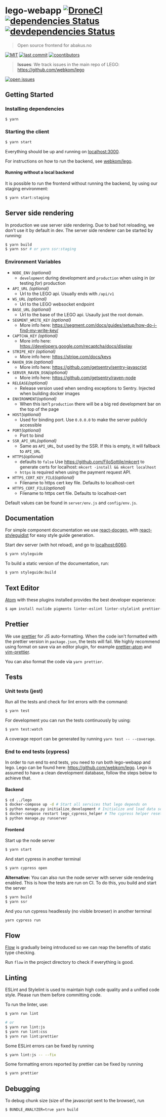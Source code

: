 # lego-webapp [![DroneCI](https://ci-v1.abakus.no/api/badges/webkom/lego-webapp/status.svg?branch=master)](https://ci-v1.abakus.no/webkom/lego-webapp) [![dependencies Status](https://david-dm.org/webkom/lego-webapp/status.svg)](https://david-dm.org/webkom/lego-webapp) [![devdependencies Status](https://david-dm.org/webkom/lego-webapp/dev-status.svg)](https://david-dm.org/webkom/lego-webapp?type=dev)

> Open source frontend for abakus.no

[![MIT](https://badgen.net/badge/license/MIT/blue)](https://en.wikipedia.org/wiki/MIT_License) [![last commit](https://badgen.net/github/last-commit/webkom/lego-webapp/)](https://github.com/webkom/lego-webapp/commits/master) [![coontibutors](https://badgen.net/github/contributors/webkom/lego-webapp)](https://github.com/webkom/lego-webapp/graphs/contributors)

> **Issues**: We track issues in the main repo of LEGO: https://github.com/webkom/lego

[![open issues](https://badgen.net/github/open-issues/webkom/lego)](https://github.com/webkom/lego/issues)

## Getting Started

### Installing dependencies

```bash
$ yarn
```

### Starting the client

```bash
$ yarn start
```

Everything should be up and running on [localhost:3000](http://localhost:3000).

For instructions on how to run the backend, see
[webkom/lego](https://github.com/webkom/lego).

#### Running without a local backend

It is possible to run the frontend without running the backend, by using our staging environment:

```bash
$ yarn start:staging
```

## Server side rendering

In production we use server side rendering. Due to bad hot reloading, we don't use it by default in dev. The server side renderer can be started by running:

```bash
$ yarn build
$ yarn ssr # or yarn ssr:staging
```

### Environment Variables

- `NODE_ENV` _(optional)_
  - `development` during development and `production` when using in (or testing _for_) production
- `API_URL` _(optional)_
  - Url to the LEGO api. Usually ends with `/api/v1`
- `WS_URL` _(optional)_
  - Url to the LEGO websocket endpoint
- `BASE_URL` _(optional)_
  - Url to the base of the LEGO api. Usaully just the root domain.
- `SEGMENT_WRITE_KEY` _(optional)_
  - More info here: <https://segment.com/docs/guides/setup/how-do-i-find-my-write-key/>
- `CAPTCHA_KEY` _(optional)_
  - More info here: <https://developers.google.com/recaptcha/docs/display>
- `STRIPE_KEY` _(optional)_
  - More info here: <https://stripe.com/docs/keys>
- `RAVEN_DSN` _(optional)_
  - More info here: https://github.com/getsentry/sentry-javascript
- `SERVER_RAVEN_DSN`_(optional)_
  - More info here: https://github.com/getsentry/raven-node
- `RELEASE`_(optional)_
  - Release version used when sending exceptions to Sentry. Injected when building docker images
- `ENVIRONMENT`_(optional)_
  - When this isn't `production` there will be a big red development bar on the top of the page
- `HOST`_(optional)_
  - Used for binding port. Use `0.0.0.0` to make the server publicly accessible
- `PORT`_(optional)_
  - Port to bind
- `SSR_API_URL`_(optional)_
  - Same as `API_URL`, but used by the SSR. If this is empty, it will fallback to `API_URL`
- `HTTPS`_(optional)_
  - defaults to `false` Use <https://github.com/FiloSottile/mkcert> to generate certs for localhost: `mkcert -install && mkcert localhost`
  - `https` is required when using the payment request API.
- `HTTPS_CERT_KEY_FILE`_(optional)_
  - Filename to https cert key file. Defaults to localhost-cert
- `HTTPS_CERT_FILE`_(optional)_
  - Filename to https cert file. Defaults to localhost-cert

Default values can be found in `server/env.js` and `config/env.js`.

## Documentation

For simple component documentation we use
[react-docgen](https://github.com/reactjs/react-docgen), with
[react-styleguidist](https://github.com/styleguidist/react-styleguidist) for
easy style guide generation.

Start dev server (with hot reload), and go to
[localhost:6060](http://localhost:6060/).

```bash
$ yarn styleguide
```

To build a static version of the documentation, run:

```bash
$ yarn styleguide:build
```

## Text Editor

[Atom](https://atom.io) with these plugins installed provides the best developer
experience:

```bash
$ apm install nuclide pigments linter-eslint linter-stylelint prettier-atom
```

## Prettier

We use [prettier](https://github.com/prettier/prettier) for JS auto-formatting.
When the code isn't formatted with the prettier version in `package.json`, the
tests will fail. We highly recommend using format on save via an editor plugin,
for example [prettier-atom](https://atom.io/packages/prettier-atom) and
[vim-prettier](https://github.com/prettier/vim-prettier).

You can also format the code via `yarn prettier`.

## Tests

### Unit tests (jest)

Run all the tests and check for lint errors with the command:

```bash
$ yarn test
```

For development you can run the tests continuously by using:

```bash
$ yarn test:watch
```

A coverage report can be generated by running `yarn test -- --coverage`.

### End to end tests (cypress)

In order to run end to end tests, you need to run both lego-webapp and lego.
Lego can be found here: https://github.com/webkom/lego. Lego is assumed to have a clean development database, follow the steps below to achieve that.

#### Backend

```bash
$ cd ../lego
$ docker-compose up -d # Start all services that lego depends on
$ python manage.py initialize_development # Initialize and load data sources (postgres)
$ docker-compose restart lego_cypress_helper # The cypress helper resets database between every test and might need this restart to function correctly
$ python manage.py runserver
```

#### Frontend

Start up the node server

```bash
$ yarn start
```

And start cypress in another terminal

```bash
$ yarn cypress open
```

**Alternative:** You can also run the node server with server side rendering enabled. This is how the tests are run on CI. To do this, you build and start the server

```bash
$ yarn build
$ yarn ssr
```

And you run cypress headlessly (no visible browser) in another terminal

```bash
yarn cypress run
```

## Flow

[Flow](https://flowtype.org/) is gradually being introduced so we can reap the
benefits of static type checking.

Run `flow` in the project directory to check if everything is good.

## Linting

ESLint and Stylelint is used to maintain high code quality and a unified code
style. Please run them before committing code.

To run the linter, use:

```bash
$ yarn run lint

# or
$ yarn run lint:js
$ yarn run lint:css
$ yarn run lint:prettier
```

Some ESLint errors can be fixed by running

```bash
$ yarn lint:js -- --fix
```

Some formatting errors reported by prettier can be fixed by running

```bash
$ yarn prettier
```

## Debugging

To debug chunk size (size of the javascript sent to the browser), run

```bash
$ BUNDLE_ANALYZER=true yarn build
```
